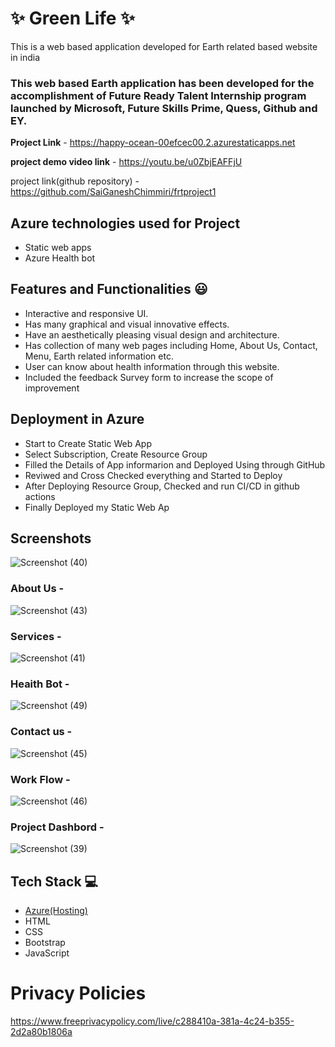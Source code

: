 
# ✨  Green Life ✨

This is a web based application developed for Earth related based website in india

### This web based Earth application has been developed for the accomplishment of Future Ready Talent Internship program launched by Microsoft, Future Skills Prime, Quess, Github and EY.


**Project Link** - https://happy-ocean-00efcec00.2.azurestaticapps.net

**project demo video link** - https://youtu.be/u0ZbjEAFFjU

project link(github repository) - https://github.com/SaiGaneshChimmiri/frtproject1

## Azure technologies used for Project

- Static web apps
- Azure Health bot

## Features and Functionalities 😃

- Interactive and responsive UI.
- Has many graphical and visual innovative effects.
- Have an aesthetically pleasing visual design and architecture.
- Has collection of many web pages including Home, About Us, Contact, Menu, Earth related information etc.
- User can know about health information through this website.
- Included the feedback Survey form to increase the scope of improvement

## Deployment in Azure

- Start to Create Static Web App
- Select Subscription, Create Resource Group
- Filled the Details of App informarion and Deployed Using through GitHub
- Reviwed and Cross Checked everything and Started to Deploy
- After Deploying Resource Group, Checked and run CI/CD in github actions
- Finally Deployed my Static Web Ap

## Screenshots

![Screenshot (40)](https://user-images.githubusercontent.com/114677937/205969088-57473f6e-0558-415a-b3fc-e2ddf2a60c35.png)

### About Us -

![Screenshot (43)](https://user-images.githubusercontent.com/114677937/205969642-9d746eca-8d3c-4857-8f32-c51866ff9e52.png)

### Services -

![Screenshot (41)](https://user-images.githubusercontent.com/114677937/205969398-20115d3c-edd6-45e7-aae3-700b8ce15f9d.png)

### Heaith Bot -

![Screenshot (49)](https://user-images.githubusercontent.com/114677937/208961129-43c63145-7855-4aa8-b74a-6ac9e31401a1.png)

### Contact us -

![Screenshot (45)](https://user-images.githubusercontent.com/114677937/205969486-88b6a9e6-1149-4527-a52f-c109951739cf.png)

### Work Flow -

![Screenshot (46)](https://user-images.githubusercontent.com/114677937/205971628-e6b69ff4-a652-4b4f-b91b-8bb7103625b1.png)

### Project Dashbord -

![Screenshot (39)](https://user-images.githubusercontent.com/114677937/205969330-24c0fa1b-4723-4d56-ba20-ea6279b1e181.png)

## Tech Stack 💻

- [Azure(Hosting)](https://azure.microsoft.com/en-in/features/azure-portal/)
- HTML
- CSS
- Bootstrap
- JavaScript

# Privacy Policies

https://www.freeprivacypolicy.com/live/c288410a-381a-4c24-b355-2d2a80b1806a
